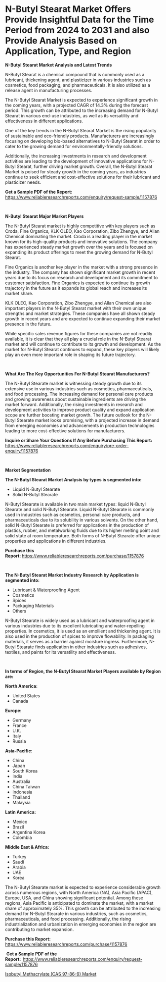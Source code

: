 <p><h1>N-Butyl Stearat Market Offers Provide Insightful Data for the Time Period from 2024 to 2031 and also Provide Analysis Based on Application, Type, and Region</h1></p><p><strong>N-Butyl Stearat Market Analysis and Latest Trends</strong></p>
<p><p>N-Butyl Stearat is a chemical compound that is commonly used as a lubricant, thickening agent, and plasticizer in various industries such as cosmetics, food packaging, and pharmaceuticals. It is also utilized as a release agent in manufacturing processes.</p><p>The N-Butyl Stearat Market is expected to experience significant growth in the coming years, with a projected CAGR of 14.3% during the forecast period. This growth can be attributed to the increasing demand for N-Butyl Stearat in various end-use industries, as well as its versatility and effectiveness in different applications.</p><p>One of the key trends in the N-Butyl Stearat Market is the rising popularity of sustainable and eco-friendly products. Manufacturers are increasingly focusing on developing bio-based alternatives to N-Butyl Stearat in order to cater to the growing demand for environmentally-friendly solutions.</p><p>Additionally, the increasing investments in research and development activities are leading to the development of innovative applications for N-Butyl Stearat, further driving market growth. Overall, the N-Butyl Stearat Market is poised for steady growth in the coming years, as industries continue to seek efficient and cost-effective solutions for their lubricant and plasticizer needs.</p></p>
<p><strong>Get a Sample PDF of the Report:&nbsp;</strong> <a href="https://www.reliableresearchreports.com/enquiry/request-sample/1157876">https://www.reliableresearchreports.com/enquiry/request-sample/1157876</a></p>
<p>&nbsp;</p>
<p><strong>N-Butyl Stearat Major Market Players</strong></p>
<p><p>The N-Butyl Stearat market is highly competitive with key players such as Croda, Fine Organics, KLK OLEO, Kao Corporation, Zibo Zhengye, and Allan Chemical dominating the market. Croda is a leading player in the market known for its high-quality products and innovative solutions. The company has experienced steady market growth over the years and is focused on expanding its product offerings to meet the growing demand for N-Butyl Stearat.</p><p>Fine Organics is another key player in the market with a strong presence in the industry. The company has shown significant market growth in recent years due to its focus on research and development and its commitment to customer satisfaction. Fine Organics is expected to continue its growth trajectory in the future as it expands its global reach and increases its market share.</p><p>KLK OLEO, Kao Corporation, Zibo Zhengye, and Allan Chemical are also important players in the N-Butyl Stearat market with their own unique strengths and market strategies. These companies have all shown steady growth in recent years and are expected to continue expanding their market presence in the future.</p><p>While specific sales revenue figures for these companies are not readily available, it is clear that they all play a crucial role in the N-Butyl Stearat market and will continue to contribute to its growth and development. As the market for N-Butyl Stearat continues to expand, these key players will likely play an even more important role in shaping its future trajectory.</p></p>
<p>&nbsp;</p>
<p><strong>What Are The Key Opportunities For N-Butyl Stearat Manufacturers?</strong></p>
<p><p>The N-Butyl Stearate market is witnessing steady growth due to its extensive use in various industries such as cosmetics, pharmaceuticals, and food processing. The increasing demand for personal care products and growing awareness about sustainable ingredients are driving the market forward. Additionally, the rising investments in research and development activities to improve product quality and expand application scope are further boosting market growth. The future outlook for the N-Butyl Stearate market looks promising, with a projected increase in demand from emerging economies and advancements in production technologies leading to more cost-effective solutions for manufacturers.</p></p>
<p><strong>Inquire or Share Your Questions If Any Before Purchasing This Report:</strong> <a href="https://www.reliableresearchreports.com/enquiry/pre-order-enquiry/1157876">https://www.reliableresearchreports.com/enquiry/pre-order-enquiry/1157876</a></p>
<p>&nbsp;</p>
<p><strong>Market Segmentation</strong></p>
<p><strong>The N-Butyl Stearat Market Analysis by types is segmented into:</strong></p>
<p><ul><li>Liquid N-Butyl Stearate</li><li>Solid N-Butyl Stearate</li></ul></p>
<p><p>N-Butyl Stearate is available in two main market types: liquid N-Butyl Stearate and solid N-Butyl Stearate. Liquid N-Butyl Stearate is commonly used in industries such as cosmetics, personal care products, and pharmaceuticals due to its solubility in various solvents. On the other hand, solid N-Butyl Stearate is preferred for applications in the production of plastics, rubber, and metalworking fluids due to its higher melting point and solid state at room temperature. Both forms of N-Butyl Stearate offer unique properties and applications in different industries.</p></p>
<p><strong>Purchase this Report:&nbsp;</strong><a href="https://www.reliableresearchreports.com/purchase/1157876">https://www.reliableresearchreports.com/purchase/1157876</a></p>
<p>&nbsp;</p>
<p><strong>The N-Butyl Stearat Market Industry Research by Application is segmented into:</strong></p>
<p><ul><li>Lubricant & Waterproofing Agent</li><li>Cosmetics</li><li>Spices</li><li>Packaging Materials</li><li>Others</li></ul></p>
<p><p>N-Butyl Stearate is widely used as a lubricant and waterproofing agent in various industries due to its excellent lubricating and water-repelling properties. In cosmetics, it is used as an emollient and thickening agent. It is also used in the production of spices to improve flowability. In packaging materials, it serves as a barrier against moisture ingress. Furthermore, N-Butyl Stearate finds application in other industries such as adhesives, textiles, and paints for its versatility and effectiveness.</p></p>
<p>&nbsp;</p>
<p><strong>In terms of Region, the N-Butyl Stearat Market Players available by Region are:</strong></p>
<p>
    <p> <strong> North America: </strong>
        <ul>
            <li>United States</li>
            <li>Canada</li>
        </ul>
        </p> 
    <p> <strong> Europe: </strong>
        <ul>
            <li>Germany</li>
            <li>France</li>
            <li>U.K.</li>
            <li>Italy</li>
            <li>Russia</li>
        </ul>
        </p> 
    <p> <strong> Asia-Pacific: </strong>
        <ul>
            <li>China</li>
            <li>Japan</li>
            <li>South Korea</li>
            <li>India</li>
            <li>Australia</li>
            <li>China Taiwan</li>
            <li>Indonesia</li>
            <li>Thailand</li>
            <li>Malaysia</li>
        </ul>
        </p> 
    <p> <strong> Latin America: </strong>
        <ul>
            <li>Mexico</li>
            <li>Brazil</li>
            <li>Argentina Korea</li>
            <li>Colombia</li>
        </ul>
        </p> 
    <p> <strong> Middle East & Africa: </strong>
        <ul>
            <li>Turkey</li>
            <li>Saudi</li>
            <li>Arabia</li>
            <li>UAE</li>
            <li>Korea</li>
        </ul>
    </p>
    </p>
<p><p>The N-Butyl Stearate market is expected to experience considerable growth across numerous regions, with North America (NA), Asia Pacific (APAC), Europe, USA, and China showing significant potential. Among these regions, Asia Pacific is anticipated to dominate the market, with a market share of approximately 35%. This growth can be attributed to the increasing demand for N-Butyl Stearate in various industries, such as cosmetics, pharmaceuticals, and food processing. Additionally, the rising industrialization and urbanization in emerging economies in the region are contributing to market expansion.</p></p>
<p><strong>Purchase this Report: </strong><a href="https://www.reliableresearchreports.com/purchase/1157876">https://www.reliableresearchreports.com/purchase/1157876</a></p>
<p>&nbsp;<strong>Get a Sample PDF of the Report:&nbsp;&nbsp;</strong><a href="https://www.reliableresearchreports.com/enquiry/request-sample/1157876">https://www.reliableresearchreports.com/enquiry/request-sample/1157876</a></p>
<p><strong></strong></p>
<p><p><a href="https://github.com/Sarissaschmalingtr6fz2739/Market-Research-Report-List-1/blob/main/isobutyl-methacrylate-cas-97-86-9-market.md">Isobutyl Methacrylate (CAS 97-86-9) Market</a></p></p>